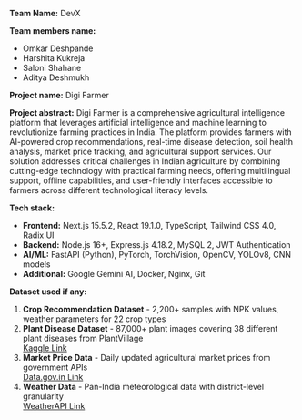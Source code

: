 **Team Name:** DevX

**Team members name:** 
- Omkar Deshpande
- Harshita Kukreja
- Saloni Shahane
- Aditya Deshmukh

**Project name:** Digi Farmer

**Project abstract:**
Digi Farmer is a comprehensive agricultural intelligence platform that leverages artificial intelligence and machine learning to revolutionize farming practices in India. The platform provides farmers with AI-powered crop recommendations, real-time disease detection, soil health analysis, market price tracking, and agricultural support services. Our solution addresses critical challenges in Indian agriculture by combining cutting-edge technology with practical farming needs, offering multilingual support, offline capabilities, and user-friendly interfaces accessible to farmers across different technological literacy levels.

**Tech stack:**
- **Frontend:** Next.js 15.5.2, React 19.1.0, TypeScript, Tailwind CSS 4.0, Radix UI
- **Backend:** Node.js 16+, Express.js 4.18.2, MySQL 2, JWT Authentication
- **AI/ML:** FastAPI (Python), PyTorch, TorchVision, OpenCV, YOLOv8, CNN models
- **Additional:** Google Gemini AI, Docker, Nginx, Git

**Dataset used if any:**
1. **Crop Recommendation Dataset** - 2,200+ samples with NPK values, weather parameters for 22 crop types
2. **Plant Disease Dataset** - 87,000+ plant images covering 38 different plant diseases from PlantVillage  
   [Kaggle Link](https://www.kaggle.com/datasets/vipoooool/new-plant-diseases-dataset)
3. **Market Price Data** - Daily updated agricultural market prices from government APIs  
   [Data.gov.in Link](https://www.data.gov.in/resource/variety-wise-daily-market-prices-data-commodity)
4. **Weather Data** - Pan-India meteorological data with district-level granularity  
   [WeatherAPI Link](https://www.weatherapi.com/)
